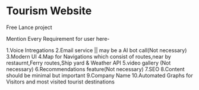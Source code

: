 # Tourism Website

Free Lance project

Mention Every Requirement for user here-

1.Voice Intregations 
2.Email service || may be a AI bot call(Not necessary)
3.Modern UI
4.Map for Navigations which consist of routes,near by restaurnt,Ferry routes,Ship yard & Weather API
5.video gallery (Not necessary)
6.Recommendations feature(Not necessary)
7.SEO 
8.Content should be minimal but important
9.Company Name 
10.Automated Graphs for Visitors and most visited tourist destinations

